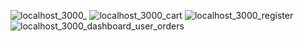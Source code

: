 ![localhost_3000_](https://github.com/Mjawad152/Clothing-MERN/assets/145112640/338bf8cd-ee77-44f4-b441-34fe4e95bb3f)
![localhost_3000_cart](https://github.com/Mjawad152/Clothing-MERN/assets/145112640/f9c58c7c-949c-4d25-a715-d8da2d317045)
![localhost_3000_register](https://github.com/Mjawad152/Clothing-MERN/assets/145112640/030798e5-6fd9-4b41-b5bb-552f6522113d)
![localhost_3000_dashboard_user_orders](https://github.com/Mjawad152/Clothing-MERN/assets/145112640/a61eef68-257f-41e6-9d46-79329b5810f0)
